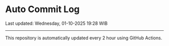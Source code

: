 # Auto Commit Log

Last updated: Wednesday, 01-10-2025 19:28 WIB

---

This repository is automatically updated every 2 hour using GitHub Actions.
